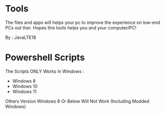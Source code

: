 # Tools
The files and apps will helps your pc to improve the experience on low-end PCs out ther. Hopes this tools helps you and your computer/PC!

By : JavaLTE18

# Powershell Scripts
The Scripts ONLY Works In Windows :
- Windows 8
- Windows 10
- Windows 11

Others Version Windows 8 Or Below Will Not Work (Including Modded Windows)
